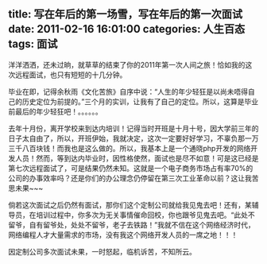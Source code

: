 title: 写在年后的第一场雪，写在年后的第一次面试
date: 2011-02-16 16:01:00
categories: 人生百态
tags: 面试
---
洋洋洒洒，还未过晌，就草草的结束了你的2011年第一次人间之旅！恰如我的这次远程面试，也只有短短的十几分钟。

毕业在即，记得余秋雨《文化苦旅》自序中说：“人生的年少轻狂是以尚未唔得自己的历史定位为前提的。”三个月的实训，让我有了自己的定位。所以，这算是毕业前最后的年少轻狂吧！。。。。。。

去年十月份，离开学校来到达内培训！记得当时开班是十月十号，因大学前三年的日子太自由了，所以，开班伊始，我就决定，这次一定要好好学习，不辜负那一万三千八百块钱！而我也是这么做的。所以，我基本上是一个通晓php开发的网络开发人员！然而，等到达内毕业时，因性格使然，面试也是尽不如意！可是这已经是第七次远程面试了，可是结果仍然未知。这就是一个电子商务市场占有率70%的公司的办事效率吗？还是你们的办公理念仍停留在第三次工业革命以前？这让我苦思未果~~~

倘若这次面试之后仍然有面试，那你们这个定制公司就给我见鬼去吧！还有，某辅导员，在培训过程中，你多次为无关事情催命回校，你也跟爷见鬼去吧。“此处不留爷，自有留爷处，处处不留爷，老子去铁路！”我就不信在这个网络经济时代，网络编程人才大量需求的市场，没有我这个网络开发人员的一席之地！！！

因定制公司多次面试未果，一时怒起，临机诉苦，不知所云。

